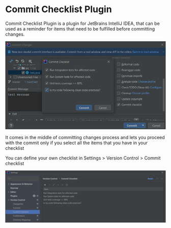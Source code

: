 # Commit Checklist Plugin

Commit Checklist Plugin is a plugin for JetBrains IntelliJ IDEA, that can be used as a reminder for items that need to be fulfilled before committing changes.

![image info](screenshots/commit-dialog.png)

It comes in the middle of committing changes process and lets you proceed with the commit only if you select all the items that you have in your checklist

You can define your own checklist in Settings > Version Control > Commit checklist

![image info](screenshots/settings.png)
